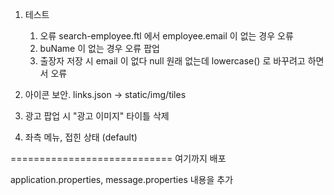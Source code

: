 1. 테스트
	1. 오류 search-employee.ftl 에서 employee.email 이 없는 경우 오류
	2. buName 이 없는 경우 오류 팝업
	3. 출장자 저장 시 email 이 없다 null 원래 없는데 lowercase() 로 바꾸려고 하면서 오류

2. 아이콘 보안. links.json -> static/img/tiles
3. 광고 팝업 시 "광고 이미지" 타이틀 삭제
4. 좌측 메뉴, 접힌 상태 (default)

============================ 여기까지 배포

application.properties, message.properties 내용을 추가